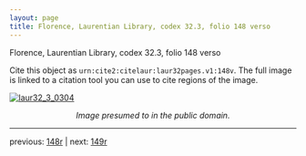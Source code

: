 ```yaml
---
layout: page
title: Florence, Laurentian Library, codex 32.3, folio 148 verso
---
```


Florence, Laurentian Library, codex 32.3, folio 148 verso

Cite this object as `urn:cite2:citelaur:laur32pages.v1:148v`.  The full image is linked to a citation tool you can use to cite regions of the image.

[![laur32_3_0304](http://www.homermultitext.org/iipsrv?IIIF=/project/homer/pyramidal/deepzoom/citelaur/laur32imgs/v1/laur32_3_0304.tif/full/800,/0/default.jpg)](http://www.homermultitext.org/ict2/?urn=urn:cite2:citelaur:laur32imgs.v1:laur32_3_0304) 

<p style="text-align: center; font-style: italic;">Image presumed to in the public domain.</p>

---

previous: [148r](../148r/) | next: [149r](../149r/)